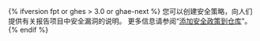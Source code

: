 {% ifversion fpt or ghes > 3.0 or ghae-next %}
您可以创建安全策略，向人们提供有关报告项目中安全漏洞的说明。 更多信息请参阅“[添加安全政策到仓库](/code-security/getting-started/adding-a-security-policy-to-your-repository)”。
{% endif %}

